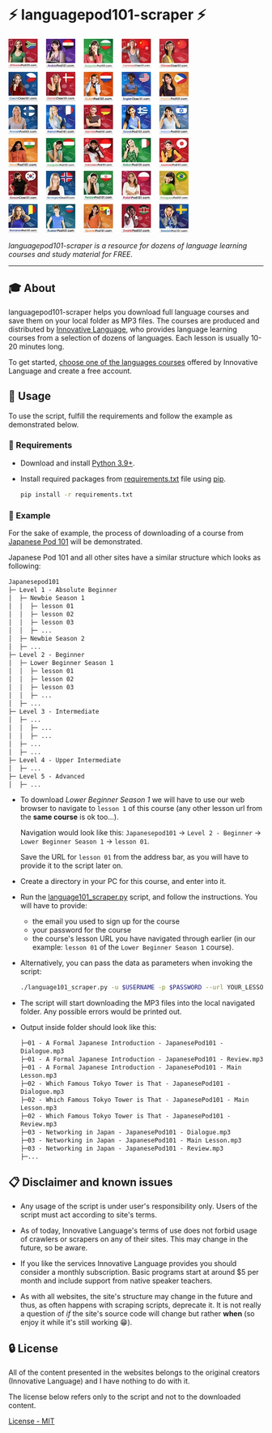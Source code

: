 # :zap: languagepod101-scraper :zap:

![Languages available](readme/language_selection.jpg)

_languagepod101-scraper is a resource for dozens of language learning courses and study material for FREE._

---

## :mortar_board: About

languagepod101-scraper helps you download full language courses and save them on your local folder as MP3 files.
The courses are produced and distributed by [Innovative Language](https://www.innovativelanguage.com/online-language-courses),
who provides language learning courses from a selection of dozens of languages. Each lesson is usually 10-20 minutes long.

To get started, [choose one of the languages courses](https://www.innovativelanguage.com/online-language-courses)
offered by Innovative Language and create a free account.

## :pushpin: Usage

To use the script, fulfill the requirements and follow the example as demonstrated below.

### :electric_plug: Requirements

- Download and install [Python 3.9+](https://www.python.org/).
- Install required packages from [requirements.txt](requirements.txt) file using
  [pip](https://packaging.python.org/tutorials/installing-packages/).

  ```sh
  pip install -r requirements.txt
  ```

### :bookmark_tabs: Example

For the sake of example, the process of downloading of a course from
[Japanese Pod 101](https://www.japanesepod101.com/) will be demonstrated.

Japanese Pod 101 and all other sites have a similar structure which looks as following:

  ```
  Japanesepod101
  ├─ Level 1 - Absolute Beginner
  │  ├─ Newbie Season 1
  │  │  ├─ lesson 01
  │  │  ├─ lesson 02
  │  │  ├─ lesson 03
  │  │  ├─ ...
  │  ├─ Newbie Season 2
  │  ├─ ...
  ├─ Level 2 - Beginner
  │  ├─ Lower Beginner Season 1
  │  │  ├─ lesson 01
  │  │  ├─ lesson 02
  │  │  ├─ lesson 03
  │  │  ├─ ...
  │  ├─ ...
  ├─ Level 3 - Intermediate
  │  ├─ ...
  │  │  ├─ ...
  │  │  ├─ ...
  │  ├─ ...
  │  ├─ ...
  ├─ Level 4 - Upper Intermediate
  │  ├─ ...
  ├─ Level 5 - Advanced
  │  ├─ ...
  ```

- To download *Lower Beginner Season 1* we will have to use our web browser to navigate
  to `lesson 1` of this course (any other lesson url from the **same course** is ok too...).

  Navigation would look like this: `Japanesepod101` → `Level 2 - Beginner` → `Lower Beginner Season 1` → `lesson 01`.
  
  Save the URL for `lesson 01` from the address bar, as you will have to provide it to the script later on.

- Create a directory in your PC for this course, and enter into it.

- Run the [language101_scraper.py](language101_scraper.py) script, and follow the instructions.
  You will have to provide:

  - the email you used to sign up for the course
  - your password for the course
  - the course's lesson URL you have navigated through earlier
    (in our example: `lesson 01` of the `Lower Beginner Season 1` course).

- Alternatively, you can pass the data as parameters when invoking the script:

  ```sh
  ./language101_scraper.py -u $USERNAME -p $PASSWORD --url YOUR_LESSON_URL
  ```

- The script will start downloading the MP3 files into the local navigated folder.
  Any possible errors would be printed out.

- Output inside folder should look like this:

  ```
  ├─01 - A Formal Japanese Introduction - JapanesePod101 - Dialogue.mp3
  ├─01 - A Formal Japanese Introduction - JapanesePod101 - Review.mp3
  ├─01 - A Formal Japanese Introduction - JapanesePod101 - Main Lesson.mp3
  ├─02 - Which Famous Tokyo Tower is That - JapanesePod101 - Dialogue.mp3
  ├─02 - Which Famous Tokyo Tower is That - JapanesePod101 - Main Lesson.mp3
  ├─02 - Which Famous Tokyo Tower is That - JapanesePod101 - Review.mp3
  ├─03 - Networking in Japan - JapanesePod101 - Dialogue.mp3
  ├─03 - Networking in Japan - JapanesePod101 - Main Lesson.mp3
  ├─03 - Networking in Japan - JapanesePod101 - Review.mp3
  ├─...
  ```

## :clipboard: Disclaimer and known issues

- Any usage of the script is under user's responsibility only. Users of the script must act according to site's terms.

- As of today, Innovative Language's terms of use does not forbid usage of crawlers or scrapers on any of their sites.
This may change in the future, so be aware.

- If you like the services Innovative Language provides you should consider a monthly subscription. Basic programs start at around $5 per month and include support from native speaker teachers.

- As with all websites, the site's structure may change in the future and thus, as often happens with scraping scripts, deprecate it. It is not really a question of *if* the site's source code will change but rather **when** (so enjoy it while it's still working :grin:).

## :lock: License

All of the content presented in the websites belongs to the original creators (Innovative Language) and I have nothing to do with it.

The license below refers only to the script and not to the downloaded content.

[License - MIT](LICENSE.md)
